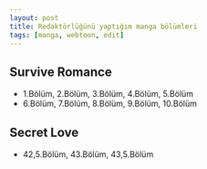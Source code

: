```yaml
---
layout: post
title: Redaktörlüğünü yaptığım manga bölümleri
tags: [manga, webtoon, edit]
---
```


## Survive Romance

* 1.Bölüm, 2.Bölüm, 3.Bölüm, 4.Bölüm, 5.Bölüm
* 6.Bölüm, 7.Bölüm, 8.Bölüm, 9.Bölüm, 10.Bölüm

## Secret Love

* 42,5.Bölüm, 43.Bölüm, 43,5.Bölüm
